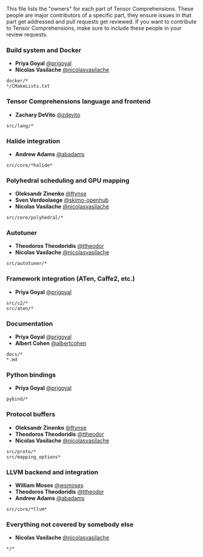 This file lists the "owners" for each part of Tensor Comprehensions.
These people are major contributors of a specific part, they ensure issues in that part get addressed and pull requests get reviewed.
If you want to contribute to Tensor Comprehensions, make sure to include these people in your review requests.

### Build system and Docker
* **Priya Goyal** [@prigoyal](https://github.com/prigoyal)
* **Nicolas Vasilache** [@nicolasvasilache](https://github.com/nicolasvasilache)
```
docker/*
*/CMakeLists.txt
```

### Tensor Comprehensions language and frontend 
* **Zachary DeVito** [@zdevito](https://github.com/zdevito)
```
src/lang/*
```

### Halide integration
* **Andrew Adams** [@abadams](https://github.com/abadams)
```
src/core/*halide*
```

### Polyhedral scheduling and GPU mapping
* **Oleksandr Zinenko** [@ftynse](https://github.com/ftynse)
* **Sven Verdoolaege** [@skimo-openhub](https://github.com/skimo-openhub)
* **Nicolas Vasilache** [@nicolasvasilache](https://github.com/nicolasvasilache)
```
src/core/polyhedral/*
```

### Autotuner
* **Theodoros Theodoridis** [@ttheodor](https://github.com/ttheodor)
* **Nicolas Vasilache** [@nicolasvasilache](https://github.com/nicolasvasilache)
```
src/autotuner/*
```

### Framework integration (ATen, Caffe2, etc.)
* **Priya Goyal** [@prigoyal](https://github.com/prigoyal)
```
src/c2/*
src/aten/*
```

### Documentation
* **Priya Goyal** [@prigoyal](https://github.com/prigoyal)
* **Albert Cohen** [@albertcohen](https://github.com/albertcohen)
```
docs/*
*.md
```

### Python bindings
* **Priya Goyal** [@prigoyal](https://github.com/prigoyal)
```
pybind/*
```

### Protocol buffers
* **Oleksandr Zinenko** [@ftynse](https://github.com/ftynse)
* **Theodoros Theodoridis** [@ttheodor](https://github.com/ttheodor)
* **Nicolas Vasilache** [@nicolasvasilache](https://github.com/nicolasvasilache)
```
src/proto/*
src/mapping_options*
```

### LLVM backend and integration
* **William Moses** [@wsmoses](https://github.com/wsmoses)
* **Theodoros Theodoridis** [@ttheodor](https://github.com/ttheodor)
* **Andrew Adams** [@abadams](https://github.com/abadams)
```
src/core/*llvm*
```

### Everything not covered by somebody else
* **Nicolas Vasilache** [@nicolasvasilache](https://github.com/nicolasvasilache)
```
*/*
```
